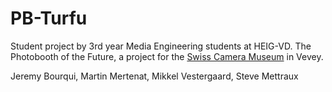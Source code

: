 # PB-Turfu
Student project by 3rd year Media Engineering students at HEIG-VD.
The Photobooth of the Future, a project for the [Swiss Camera Museum](https://www.cameramuseum.ch/en/) in Vevey.

Jeremy Bourqui, Martin Mertenat, Mikkel Vestergaard, Steve Mettraux
